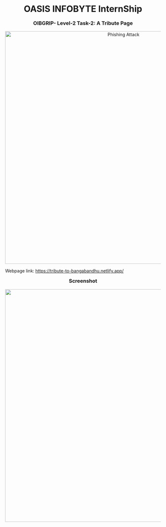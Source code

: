 
<h1 align="center" style="margin-top: 0px;">  OASIS INFOBYTE InternShip </h1>
<h3 align="center" style="margin-top: 0px;">  OIBGRIP- Level-2 Task-2: A Tribute Page </h3>

<p align="center">
  <img src="https://media.licdn.com/dms/image/D4D12AQFe8zvbkxYhjw/article-cover_image-shrink_423_752/0/1670160873237?e=1679529600&v=beta&t=goeITYHZx4ulosnSLn1DTPNWv2xySu6iGw8vDpFkrnM" width="750" hight="500" title="Phishing Attack">
</p>

Webpage link: https://tribute-to-bangabandhu.netlify.app/

<h3 align="center" style="margin-top: 0px;">  Screenshot </h3>

<p align="center">
  <img src="" width="750" hight="500" (https://user-images.githubusercontent.com/105170034/214499788-eb18ce7c-9726-461d-a037-9f6424a2eed2.png)
="Phishing Attack">
</p>
